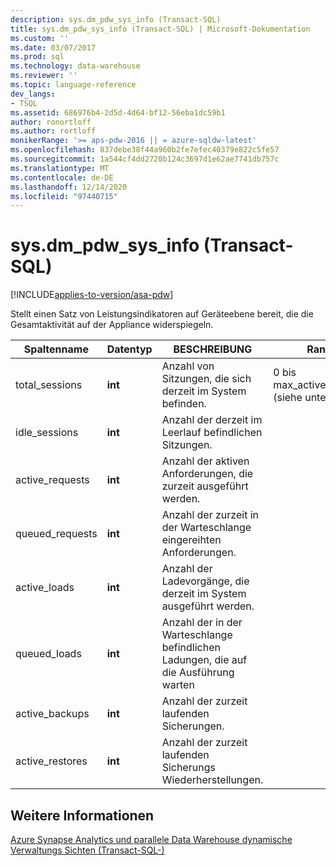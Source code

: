 ```yaml
---
description: sys.dm_pdw_sys_info (Transact-SQL)
title: sys.dm_pdw_sys_info (Transact-SQL) | Microsoft-Dokumentation
ms.custom: ''
ms.date: 03/07/2017
ms.prod: sql
ms.technology: data-warehouse
ms.reviewer: ''
ms.topic: language-reference
dev_langs:
- TSQL
ms.assetid: 686976b4-2d5d-4d64-bf12-56eba1dc59b1
author: ronortloff
ms.author: rortloff
monikerRange: '>= aps-pdw-2016 || = azure-sqldw-latest'
ms.openlocfilehash: 837debe38f44a960b2fe7efec40379e822c5fe57
ms.sourcegitcommit: 1a544cf4dd2720b124c3697d1e62ae7741db757c
ms.translationtype: MT
ms.contentlocale: de-DE
ms.lasthandoff: 12/14/2020
ms.locfileid: "97440715"
---
```

# <a name="sysdm_pdw_sys_info-transact-sql"></a>sys.dm_pdw_sys_info (Transact-SQL)
[!INCLUDE[applies-to-version/asa-pdw](../../includes/applies-to-version/asa-pdw.md)]

  Stellt einen Satz von Leistungsindikatoren auf Geräteebene bereit, die die Gesamtaktivität auf der Appliance widerspiegeln.  
  
|Spaltenname|Datentyp|BESCHREIBUNG|Range|  
|-----------------|---------------|-----------------|-----------|  
|total_sessions|**int**|Anzahl von Sitzungen, die sich derzeit im System befinden.|0 bis max_active_sessions (siehe unten).|  
|idle_sessions|**int**|Anzahl der derzeit im Leerlauf befindlichen Sitzungen.||  
|active_requests|**int**|Anzahl der aktiven Anforderungen, die zurzeit ausgeführt werden.||  
|queued_requests|**int**|Anzahl der zurzeit in der Warteschlange eingereihten Anforderungen.||  
|active_loads|**int**|Anzahl der Ladevorgänge, die derzeit im System ausgeführt werden.||  
|queued_loads|**int**|Anzahl der in der Warteschlange befindlichen Ladungen, die auf die Ausführung warten||  
|active_backups|**int**|Anzahl der zurzeit laufenden Sicherungen.||  
|active_restores|**int**|Anzahl der zurzeit laufenden Sicherungs Wiederherstellungen.||  
  
## <a name="see-also"></a>Weitere Informationen  
 [Azure Synapse Analytics und parallele Data Warehouse dynamische Verwaltungs Sichten &#40;Transact-SQL-&#41;](../../relational-databases/system-dynamic-management-views/sql-and-parallel-data-warehouse-dynamic-management-views.md)  
  
  
